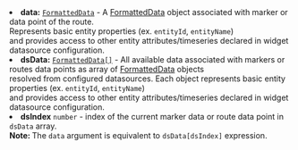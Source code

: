   <li><b>data:</b> <code><a href="https://github.com/thingsboard/thingsboard/blob/5bb6403407aa4898084832d6698aa9ea6d484889/ui-ngx/src/app/modules/home/components/widget/lib/maps/map-models.ts#L108" target="_blank">FormattedData</a></code> - A <a href="https://github.com/thingsboard/thingsboard/blob/5bb6403407aa4898084832d6698aa9ea6d484889/ui-ngx/src/app/modules/home/components/widget/lib/maps/map-models.ts#L108" target="_blank">FormattedData</a> object associated with marker or data point of the route.<br/>
     Represents basic entity properties (ex. <code>entityId</code>, <code>entityName</code>)<br/>and provides access to other entity attributes/timeseries declared in widget datasource configuration.
  </li>
  <li><b>dsData:</b> <code><a href="https://github.com/thingsboard/thingsboard/blob/5bb6403407aa4898084832d6698aa9ea6d484889/ui-ngx/src/app/modules/home/components/widget/lib/maps/map-models.ts#L108" target="_blank">FormattedData[]</a></code> - All available data associated with markers or routes data points as array of <a href="https://github.com/thingsboard/thingsboard/blob/5bb6403407aa4898084832d6698aa9ea6d484889/ui-ngx/src/app/modules/home/components/widget/lib/maps/map-models.ts#L108" target="_blank">FormattedData</a> objects<br/>
     resolved from configured datasources. Each object represents basic entity properties (ex. <code>entityId</code>, <code>entityName</code>)<br/>
     and provides access to other entity attributes/timeseries declared in widget datasource configuration.
  </li>
  <li><b>dsIndex</b> <code>number</code> - index of the current marker data or route data point in <code>dsData</code> array.<br>
     <strong>Note: </strong> The <code>data</code> argument is equivalent to <code>dsData[dsIndex]</code> expression. 
  </li>
